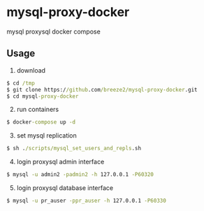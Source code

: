 # mysql-proxy-docker
mysql proxysql docker compose

## Usage

1. download
```cmd
$ cd /tmp
$ git clone https://github.com/breeze2/mysql-proxy-docker.git
$ cd mysql-proxy-docker

```

2. run containers
```cmd
$ docker-compose up -d

```

3. set mysql replication
```cmd
$ sh ./scripts/mysql_set_users_and_repls.sh 

```

4. login proxysql admin interface
```cmd
$ mysql -u admin2 -padmin2 -h 127.0.0.1 -P60320
```

5. login proxysql database interface
```cmd
$ mysql -u pr_auser -ppr_auser -h 127.0.0.1 -P60330
```